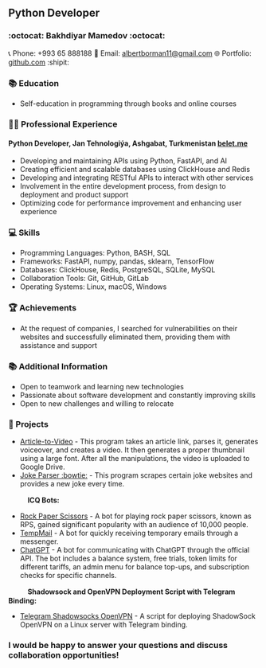 ## Python Developer

### :octocat: Bakhdiyar Mamedov :octocat:

📞 Phone: +993 65 888188
📧 Email: albertborman11@gmail.com
🌐 Portfolio: [github.com](https://github.com/albertborman11) :shipit:

### 📚 Education

- Self-education in programming through books and online courses

### 👨‍💻 Professional Experience

#### Python Developer, Jan Tehnologiýa, Ashgabat, Turkmenistan [belet.me](https://belet.me/)

- Developing and maintaining APIs using Python, FastAPI, and AI
- Creating efficient and scalable databases using ClickHouse and Redis
- Developing and integrating RESTful APIs to interact with other services
- Involvement in the entire development process, from design to deployment and product support
- Optimizing code for performance improvement and enhancing user experience

### 💻 Skills

- Programming Languages: Python, BASH, SQL
- Frameworks: FastAPI, numpy, pandas, sklearn, TensorFlow
- Databases: ClickHouse, Redis, PostgreSQL, SQLite, MySQL
- Collaboration Tools: Git, GitHub, GitLab
- Operating Systems: Linux, macOS, Windows

### 🏆 Achievements

- At the request of companies, I searched for vulnerabilities on their websites and successfully eliminated them, providing them with assistance and support

### 📚 Additional Information

- Open to teamwork and learning new technologies
- Passionate about software development and constantly improving skills
- Open to new challenges and willing to relocate

### 📃 Projects

- [Article-to-Video](https://github.com/AlbertBorman11/article-to-video) - This program takes an article link, parses it, generates voiceover, and creates a video. It then generates a proper thumbnail using a large font. After all the manipulations, the video is uploaded to Google Drive.
- [Joke Parser :bowtie:](https://github.com/AlbertBorman11/joke-parser) - This program scrapes certain joke websites and provides a new joke every time.

ㅤㅤㅤ**ICQ Bots:**
- [Rock Paper Scissors](https://github.com/AlbertBorman11/icq-game-bot-KNB) - A bot for playing rock paper scissors, known as RPS, gained significant popularity with an audience of 10,000 people.
- [TempMail](https://github.com/AlbertBorman11/icq-bot-tempmail) - A bot for quickly receiving temporary emails through a messenger.
- [ChatGPT](https://github.com/AlbertBorman11/icq-bot-chatgpt) - A bot for communicating with ChatGPT through the official API. The bot includes a balance system, free trials, token limits for different tariffs, an admin menu for balance top-ups, and subscription checks for specific channels.

ㅤㅤㅤ**Shadowsock and OpenVPN Deployment Script with Telegram Binding:**
- [Telegram Shadowsocks OpenVPN](https://github.com/mamed0v/shadowsocks-open-vpn-panel) - A script for deploying ShadowSock OpenVPN on a Linux server with Telegram binding.

### I would be happy to answer your questions and discuss collaboration opportunities!
